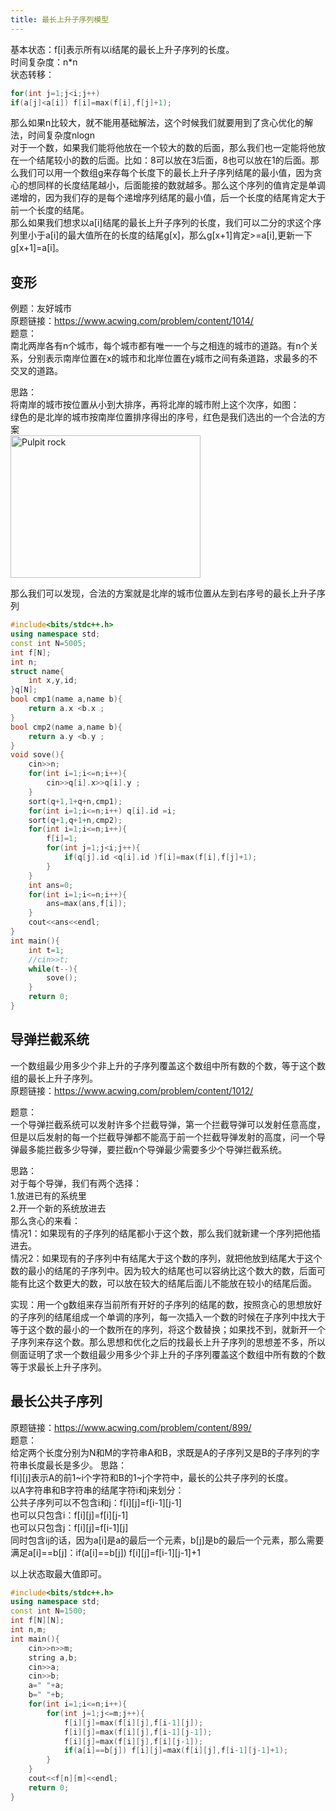 ```yaml
---
title: 最长上升子序列模型
---
```


基本状态：f[i]表示所有以i结尾的最长上升子序列的长度。  
时间复杂度：n*n  
状态转移：  
```cpp
for(int j=1;j<i;j++)
if(a[j]<a[i]) f[i]=max(f[i],f[j]+1);
```

那么如果n比较大，就不能用基础解法，这个时候我们就要用到了贪心优化的解法，时间复杂度nlogn   
对于一个数，如果我们能将他放在一个较大的数的后面，那么我们也一定能将他放在一个结尾较小的数的后面。比如：8可以放在3后面，8也可以放在1的后面。那么我们可以用一个数组g来存每个长度下的最长上升子序列结尾的最小值，因为贪心的想同样的长度结尾越小，后面能接的数就越多。那么这个序列的值肯定是单调递增的，因为我们存的是每个递增序列结尾的最小值，后一个长度的结尾肯定大于前一个长度的结尾。  
那么如果我们想求以a[i]结尾的最长上升子序列的长度，我们可以二分的求这个序列里小于a[i]的最大值所在的长度的结尾g[x]，那么g[x+1]肯定>=a[i],更新一下g[x+1]=a[i]。


## 变形
例题：友好城市  
原题链接：https://www.acwing.com/problem/content/1014/  
题意：  
南北两岸各有n个城市，每个城市都有唯一一个与之相连的城市的道路。有n个关系，分别表示南岸位置在x的城市和北岸位置在y城市之间有条道路，求最多的不交叉的道路。  

思路：  
将南岸的城市按位置从小到大排序，再将北岸的城市附上这个次序，如图：  
绿色的是北岸的城市按南岸位置排序得出的序号，红色是我们选出的一个合法的方案  
<img src="https://img-blog.csdnimg.cn/be215301c6254d299fa3c99fef118985.jpeg#pic_center" alt="Pulpit rock" width="304" height="228">  

那么我们可以发现，合法的方案就是北岸的城市位置从左到右序号的最长上升子序列  

```cpp
#include<bits/stdc++.h>
using namespace std;
const int N=5005;
int f[N];
int n;
struct name{
	int x,y,id;
}q[N];
bool cmp1(name a,name b){
	return a.x <b.x ;
}
bool cmp2(name a,name b){
	return a.y <b.y ;
}
void sove(){
	cin>>n;
	for(int i=1;i<=n;i++){
		cin>>q[i].x>>q[i].y ;
	}
	sort(q+1,1+q+n,cmp1);
	for(int i=1;i<=n;i++) q[i].id =i;
	sort(q+1,q+1+n,cmp2);
	for(int i=1;i<=n;i++){
		f[i]=1;
		for(int j=1;j<i;j++){
			if(q[j].id <q[i].id )f[i]=max(f[i],f[j]+1);
		}
	}
	int ans=0;
	for(int i=1;i<=n;i++){
		ans=max(ans,f[i]);
	}
	cout<<ans<<endl;
}
int main(){
	int t=1;
	//cin>>t;
	while(t--){
		sove();
	}
	return 0;
}

```

## 导弹拦截系统
一个数组最少用多少个非上升的子序列覆盖这个数组中所有数的个数，等于这个数组的最长上升子序列。  
原题链接：https://www.acwing.com/problem/content/1012/  

题意：  
一个导弹拦截系统可以发射许多个拦截导弹，第一个拦截导弹可以发射任意高度，但是以后发射的每一个拦截导弹都不能高于前一个拦截导弹发射的高度，问一个导弹最多能拦截多少导弹，要拦截n个导弹最少需要多少个导弹拦截系统。  

思路：  
对于每个导弹，我们有两个选择：  
1.放进已有的系统里  
2.开一个新的系统放进去  
那么贪心的来看：  
情况1：如果现有的子序列的结尾都小于这个数，那么我们就新建一个序列把他插进去。  
情况2：如果现有的子序列中有结尾大于这个数的序列，就把他放到结尾大于这个数的最小的结尾的子序列中。因为较大的结尾也可以容纳比这个数大的数，后面可能有比这个数更大的数，可以放在较大的结尾后面儿不能放在较小的结尾后面。  

实现：用一个g数组来存当前所有开好的子序列的结尾的数，按照贪心的思想放好的子序列的结尾组成一个单调的序列，每一次插入一个数的时候在子序列中找大于等于这个数的最小的一个数所在的序列，将这个数替换；如果找不到，就新开一个子序列来存这个数。那么思想和优化之后的找最长上升子序列的思想差不多，所以侧面证明了求一个数组最少用多少个非上升的子序列覆盖这个数组中所有数的个数等于求最长上升子序列。  







## 最长公共子序列 
原题链接：https://www.acwing.com/problem/content/899/  
题意：  
给定两个长度分别为N和M的字符串A和B，求既是A的子序列又是B的子序列的字符串长度最长是多少。
思路：  
f[i][j]表示A的前1~i个字符和B的1~j个字符中，最长的公共子序列的长度。  
以A字符串和B字符串的结尾字符i和j来划分：  
公共子序列可以不包含i和j：f[i][j]=f[i-1][j-1]  
也可以只包含i：f[i][j]=f[i][j-1]  
也可以只包含j：f[i][j]=f[i-1][j]  
同时包含ij的话，因为a[i]是a的最后一个元素，b[j]是b的最后一个元素，那么需要满足a[i]==b[j]：if(a[i]==b[j]) f[i][j]=f[i-1][j-1]+1  

以上状态取最大值即可。  

```cpp
#include<bits/stdc++.h>
using namespace std;
const int N=1500;
int f[N][N];
int n,m;
int main(){
	cin>>n>>m;
	string a,b;
	cin>>a;
	cin>>b;
	a=" "+a;
	b=" "+b;
	for(int i=1;i<=n;i++){
		for(int j=1;j<=m;j++){
			f[i][j]=max(f[i][j],f[i-1][j]);
			f[i][j]=max(f[i][j],f[i-1][j-1]);
			f[i][j]=max(f[i][j],f[i][j-1]);
			if(a[i]==b[j]) f[i][j]=max(f[i][j],f[i-1][j-1]+1);
		}
	}
	cout<<f[n][m]<<endl;
	return 0;
}

```

